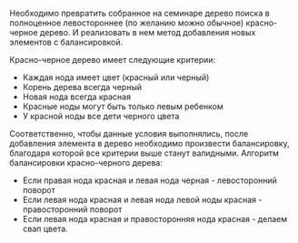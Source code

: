Необходимо превратить собранное на семинаре дерево поиска в полноценное левостороннее (по желанию можно обычное) красно-черное дерево. И реализовать в нем метод добавления новых элементов с балансировкой.

Красно-черное дерево имеет следующие критерии:
- Каждая нода имеет цвет (красный или черный)
- Корень дерева всегда черный
- Новая нода всегда красная
- Красные ноды могут быть только левым ребенком
- У краcной ноды все дети черного цвета

Соответственно, чтобы данные условия выполнялись, после добавления элемента в дерево необходимо произвести балансировку, благодаря которой все критерии выше станут валидными.
Алгоритм балансировки красно-черного дерева:
- Если правая нода красная и левая нода черная - левосторонний поворот
- Если левая нода красная и левая нода левой ноды красная - правосторонний поворот
- Если левая нода красная и правосторонняя нода красная - делаем свап цвета.